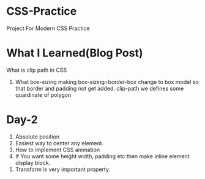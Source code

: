 # CSS-Practice
Project For Modern CSS Practice
# What I Learned(Blog Post)
What is clip path in CSS
1. What box-sizing
making box-sizing=border-box change to box model so that border and padding not get added.
clip-path
we defines some quardinate of polygon
# Day-2
1. Absolute position
2. Easiest way to center any element.
3. How to implement CSS animation
4. If You want some height width, padding etc then make inline element display block.
5. Transform is very important property.